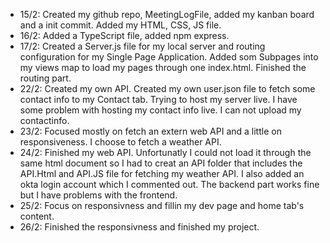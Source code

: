 - 15/2: Created my github repo, MeetingLogFile, added my kanban board and a init commit. Added my HTML, CSS, JS file.
- 16/2: Added a TypeScript file, added npm express.
- 17/2: Created a Server.js file for my local server and routing configuration for my Single Page Application. Added som Subpages into my views map to load my pages
through one index.html. Finished the routing part.
- 22/2: Created my own API. Created my own user.json file to fetch some contact info to my Contact tab. Trying to host my server live. I have some problem with hosting my contact info live. I can not upload my contactinfo.
- 23/2: Focused mostly on fetch an extern web API and a little on responsiveness. I choose to fetch a weather API.
- 24/2: Finished my web API. Unfortunatly I could not load it through the same html document so I had to creat an API folder that includes the API.Html and API.JS file for fetching my weather API. I also added an okta login account which I commented out. The backend part works fine but I have problems with the frontend.
- 25/2: Focus on responsivness and fillin my dev page and home tab's content.
- 26/2: Finished the responsivness and finished my project.